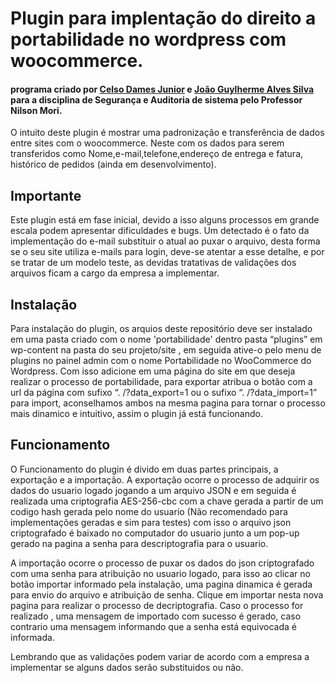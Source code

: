 # Plugin para implentação do direito a portabilidade no wordpress com woocommerce.


#### programa criado por [Celso Dames Junior](github.com/CelsoDamesJunior) e [João Guylherme Alves Silva](github.com/JGuylherme) para a disciplina de Segurança e Auditoria de sistema pelo Professor Nilson Mori. ####


O intuito deste plugin é mostrar uma padronização e transferência de dados entre sites com o woocommerce.
Neste com os dados para serem transferidos como Nome,e-mail,telefone,endereço de entrega e fatura, histórico de pedidos (ainda em desenvolvimento).


## Importante ##

Este plugin está em fase inicial, devido a isso alguns processos em grande escala podem apresentar dificuldades e bugs.
Um detectado é o fato da implementação do e-mail substituir o atual ao puxar o arquivo, desta forma se o seu site utiliza e-mails para login, deve-se atentar a esse detalhe, e por se tratar de um modelo teste, as devidas tratativas de validações dos arquivos ficam a cargo da empresa a implementar.

## Instalação ##

Para instalação do plugin, os arquios deste repositório deve ser instalado em uma pasta criado com o nome 'portabilidade' dentro pasta “plugins” em wp-content na pasta do seu projeto/site , em seguida ative-o pelo menu de plugins no painel admin com o nome 	Portabilidade no WooCommerce do Wordpress. Com isso adicione em uma página do site em que deseja realizar o processo de portabilidade, para exportar atribua o botão com a url da página com sufixo “. /?data_export=1 ou o sufixo “. /?data_import=1” para import, aconselhamos ambos na mesma pagina para tornar o processo mais dinamico e intuitivo, assim o plugin já está funcionando.

## Funcionamento ##

O Funcionamento do plugin é divido em duas partes principais, a exportação e a importação. 
A exportação ocorre o processo de adquirir os dados do usuario logado jogando a um arquivo JSON e em seguida é realizada uma criptografia AES-256-cbc com a chave gerada a partir de um codigo hash gerada pelo nome do usuario (Não recomendado para implementações geradas e sim para testes) com isso o arquivo json criptografado é baixado no computador do usuario junto a um pop-up gerado na pagina a senha para descriptografia para o usuario.

A importação ocorre o processo de puxar os dados do json criptografado com uma senha para atribuição no usuario logado, para isso ao clicar no botão importar informado pela instalação, uma pagina dinamica é gerada para envio do arquivo e atribuição de senha. Clique em importar nesta nova pagina para realizar o processo de decriptografia. Caso o processo for realizado , uma mensagem de importado com sucesso é gerado, caso contrario uma mensagem informando que a senha está equivocada é informada.

Lembrando que as validações podem variar de acordo com a empresa a implementar se alguns dados serão substituidos ou não.



